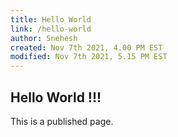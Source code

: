 ```yaml
---
title: Hello World
link: /hello-world
author: Snehesh
created: Nov 7th 2021, 4.00 PM EST
modified: Nov 7th 2021, 5.15 PM EST
---
```


## Hello World !!!

This is a published page.
